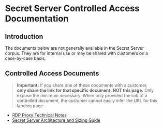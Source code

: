 [title]: # (Controlled Access Documentation)
[tags]: # ()
[priority]: # (1000)
[display]: # (print)

# Secret Server Controlled Access Documentation

## Introduction

The documents below are not generally available in the Secret Server corpus. They are for internal use or may be shared with customers on a case-by-case basis.

## Controlled Access Documents

>**Important:** If you share one of these documents with a customer, **only share the link for that specific document, NOT this page.** Only expose the minimum necessary. When only provided the link of a controlled document, the customer cannot easily infer the URL for this landing page.

- [RDP Proxy Technical Notes](../networking/rdp-proxy-technical-notes/index.md)
- [Secret Server Architecture and Sizing Guide](https://updates.thycotic.net/secretserver/documents/SS_ArchitectureSizingGuide.pdf)